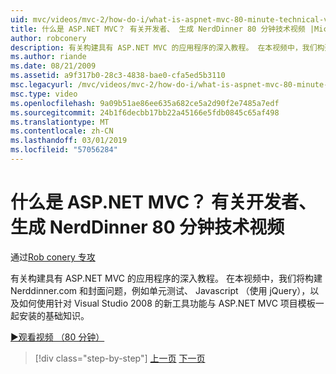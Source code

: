 ```yaml
---
uid: mvc/videos/mvc-2/how-do-i/what-is-aspnet-mvc-80-minute-technical-video-for-developers-building-nerddinner
title: 什么是 ASP.NET MVC？ 有关开发者、 生成 NerdDinner 80 分钟技术视频 |Microsoft Docs
author: robconery
description: 有关构建具有 ASP.NET MVC 的应用程序的深入教程。 在本视频中，我们构建 Nerddinner.com 和涵盖的问题，例如单元测试，基础的知识...
ms.author: riande
ms.date: 08/21/2009
ms.assetid: a9f317b0-28c3-4838-bae0-cfa5ed5b3110
msc.legacyurl: /mvc/videos/mvc-2/how-do-i/what-is-aspnet-mvc-80-minute-technical-video-for-developers-building-nerddinner
msc.type: video
ms.openlocfilehash: 9a09b51ae86ee635a682ce5a2d90f2e7485a7edf
ms.sourcegitcommit: 24b1f6decbb17bb22a45166e5fdb0845c65af498
ms.translationtype: MT
ms.contentlocale: zh-CN
ms.lasthandoff: 03/01/2019
ms.locfileid: "57056284"
---
```

<a name="what-is-aspnet-mvc-80-minute-technical-video-for-developers-building-nerddinner"></a>什么是 ASP.NET MVC？ 有关开发者、 生成 NerdDinner 80 分钟技术视频
====================
通过[Rob conery 专攻](https://github.com/robconery)

有关构建具有 ASP.NET MVC 的应用程序的深入教程。 在本视频中，我们将构建 Nerddinner.com 和封面问题，例如单元测试、 Javascript （使用 jQuery），以及如何使用针对 Visual Studio 2008 的新工具功能与 ASP.NET MVC 项目模板一起安装的基础知识。

[&#9654;观看视频 （80 分钟）](https://channel9.msdn.com/Blogs/ASP-NET-Site-Videos/what-is-aspnet-mvc-80-minute-technical-video-for-developers-building-nerddinner)

> [!div class="step-by-step"]
> [上一页](displaying-a-table-of-database-data.md)
> [下一页](why-aspnet-mvc-3-minute-overview-video-for-decision-makers.md)
